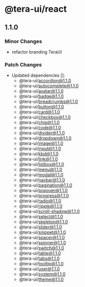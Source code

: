 # @tera-ui/react

## 1.1.0

### Minor Changes

- refactor branding TeraUI

### Patch Changes

- Updated dependencies []:
  - @tera-ui/accordion@1.1.0
  - @tera-ui/autocomplete@1.1.0
  - @tera-ui/avatar@1.1.0
  - @tera-ui/badge@1.1.0
  - @tera-ui/breadcrumbs@1.1.0
  - @tera-ui/button@1.1.0
  - @tera-ui/card@1.1.0
  - @tera-ui/checkbox@1.1.0
  - @tera-ui/chip@1.1.0
  - @tera-ui/code@1.1.0
  - @tera-ui/divider@1.1.0
  - @tera-ui/dropdown@1.1.0
  - @tera-ui/image@1.1.0
  - @tera-ui/input@1.1.0
  - @tera-ui/kbd@1.1.0
  - @tera-ui/link@1.1.0
  - @tera-ui/listbox@1.1.0
  - @tera-ui/menu@1.1.0
  - @tera-ui/modal@1.1.0
  - @tera-ui/navbar@1.1.0
  - @tera-ui/pagination@1.1.0
  - @tera-ui/popover@1.1.0
  - @tera-ui/progress@1.1.0
  - @tera-ui/radio@1.1.0
  - @tera-ui/ripple@1.1.0
  - @tera-ui/scroll-shadow@1.1.0
  - @tera-ui/select@1.1.0
  - @tera-ui/skeleton@1.1.0
  - @tera-ui/slider@1.1.0
  - @tera-ui/snippet@1.1.0
  - @tera-ui/spacer@1.1.0
  - @tera-ui/spinner@1.1.0
  - @tera-ui/switch@1.1.0
  - @tera-ui/table@1.1.0
  - @tera-ui/tabs@1.1.0
  - @tera-ui/tooltip@1.1.0
  - @tera-ui/user@1.1.0
  - @tera-ui/system@1.1.0
  - @tera-ui/theme@1.1.0
